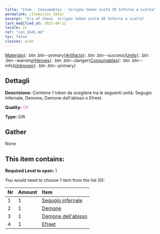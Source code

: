 ```yaml
---
title: "Item - Consumables - Scrigno token unità SR Inferno a scelta"
permalink: /Items/con_1641/
excerpt: "Era of Chaos  Scrigno token unità SR Inferno a scelta"
last_modified_at: 2021-04-12
locale: it
ref: "con_1641.md"
toc: false
classes: wide
---
```

 [Materials](/it/Items/){: .btn .btn--primary}[Artifacts](/it/Items/Artifacts/){: .btn .btn--success}[Units](/it/Items/Units/){: .btn .btn--warning}[Heroes](/it/Items/Heroes/){: .btn .btn--danger}[Consumables](/it/Items/Consumables/){: .btn .btn--info}[Unknown](/it/Items/Unknown/){: .btn .btn--primary}

## Dettagli
 **Descrizione:** Contiene 1 token da scegliere tra le seguenti unità: Segugio infernale, Demone, Demone dell'abisso o Efreet.

 **Quality:** <span style="color: #DA70D6">OK</span>

 **Type:** Gift

## Gather

  None

## This item contains:

 **Required Level to open:** 1

 You would need to choose 1 item from the list (0):

  | Nr | Amount |     Item    |
  |:---|:-------|:------------|
  | 1 | 1 | [Segugio infernale](/it/Items/unt_228/) | 
  | 2 | 1 | [Demone](/it/Items/unt_229/) | 
  | 3 | 1 | [Demone dell'abisso](/it/Items/unt_230/) | 
  | 4 | 1 | [Efreet](/it/Items/unt_231/) | 
